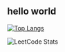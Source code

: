 ## hello world

[![Top Langs](https://github-readme-stats.vercel.app/api/top-langs/?username=ijb0708&layout=compact&theme=neon)](https://github.com/anuraghazra/github-readme-stats)

![LeetCode Stats](https://leetcard.jacoblin.cool/ijb0708?theme=dark&font=Noto%20Serif&ext=contest)

<!--
[![backjoon solve](http://mazassumnida.wtf/api/generate_badge?boj=ijb0708)](https://www.acmicpc.net/user/ijb0708)
-->

<!--
**ijb0708/ijb0708** is a ✨ _special_ ✨ repository because its `README.md` (this file) appears on your GitHub profile.

Here are some ideas to get you started:

- 🔭 I’m currently working on ...
- 🌱 I’m currently learning ...
- 👯 I’m looking to collaborate on ...
- 🤔 I’m looking for help with ...
- 💬 Ask me about ...
- 📫 How to reach me: ...
- 😄 Pronouns: ...
- ⚡ Fun fact: ...
-->

